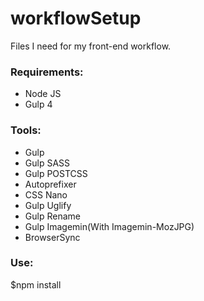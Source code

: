 # workflowSetup
Files I need for my front-end workflow.

<h3>Requirements:</h3>
<ul>
  <li>Node JS</li>
  <li>Gulp 4</li>
</ul>
<h3>Tools:</h3>

<ul>
  <li>Gulp</li>
  <li>Gulp SASS</li>
  <li>Gulp POSTCSS</li>
  <li>Autoprefixer</li>
  <li>CSS Nano</li>
  <li>Gulp Uglify</li>
  <li>Gulp Rename</li>
  <li>Gulp Imagemin(With Imagemin-MozJPG)</li>
  <li>BrowserSync</li>
</ul>

<h3>Use:</h3>

<p>$npm install</p>

